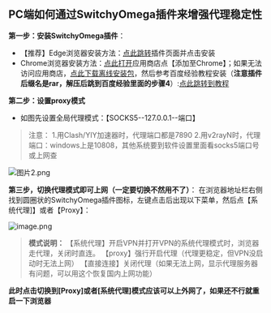 ## PC端如何通过SwitchyOmega插件来增强代理稳定性

**第一步：安装SwitchyOmega插件**：

- 【推荐】Edge浏览器安装方法：[点此跳转](https://microsoftedge.microsoft.com/addons/detail/proxy-switchyomega/fdbloeknjpnloaggplaobopplkdhnikc?hl=zh-CN)插件页面并点击安装
- Chrome浏览器安装方法：[点此打开](https://chrome.google.com/webstore/detail/proxy-switchyomega/padekgcemlokbadohgkifijomclgjgif?hl=zh-CN)应用商店点【添加至Chrome】；如果无法访问应用商店，[点此下载离线安装包](https://dl.ssrss.club/SwitchyOmega_Chromium.rar)，然后参考百度经验教程安装（**注意插件后缀名是rar，解压后跳到百度经验里面的步骤4**）:[点此跳转到教程](https://jingyan.baidu.com/article/219f4bf7a0b737de442d38e8.html)

**第二步：设置proxy模式**

- 如图先设置全局代理模式：【SOCKS5--127.0.0.1--端口】

> 注意：
> 1.用Clash/YIY加速器时，代理端口都是7890
> 2.用v2rayN时，代理端口：windows上是10808，其他系统要到软件设置里面看socks5端口号或上网查

![图片2.png](https://yiy.one/upload/image/20210518/1621324184740842.png "1621324184740842.png")

**第三步，切换代理模式即可上网（一定要切换不然用不了）**：
在浏览器地址栏右侧找到圆圈状的SwitchyOmega插件图标，左键点击后出现以下菜单，然后点【系统代理]】或者【Proxy】：

![image.png](https://yiy.one/upload/image/20210723/1627050489338408.png "1627050489338408.png")

> **模式说明：**
> 【系统代理】开启VPN并打开VPN的系统代理模式时，浏览器走代理，关闭时直连。
> 【proxy】强行开启代理（代理更稳定，但VPN没启动时无法上网）
> 【直接连接】关闭代理（如果无法上网，显示代理服务器有问题，可以用这个恢复国内上网功能）

**此时点击切换到[Proxy]或者[系统代理]模式应该可以上外网了，如果还不行就重启一下浏览器**
